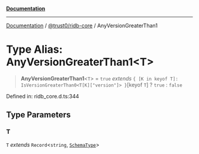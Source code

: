 [**Documentation**](../../../README.md)

***

[Documentation](../../../README.md) / [@trust0/ridb-core](../README.md) / AnyVersionGreaterThan1

# Type Alias: AnyVersionGreaterThan1\<T\>

> **AnyVersionGreaterThan1**\<`T`\> = `true` *extends* `{ [K in keyof T]: IsVersionGreaterThan0<T[K]["version"]> }`\[keyof `T`\] ? `true` : `false`

Defined in: ridb\_core.d.ts:344

## Type Parameters

### T

`T` *extends* `Record`\<`string`, [`SchemaType`](SchemaType.md)\>
